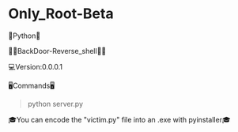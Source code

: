 # Only_Root-Beta
  🐍Python🐍

🕵️‍♂️BackDoor-Reverse_shell🕵️‍♂️

💻Version:0.0.0.1

🖥Commands🖥

> python server.py

🎓You can encode the "victim.py" file into an .exe with pyinstaller🎓


